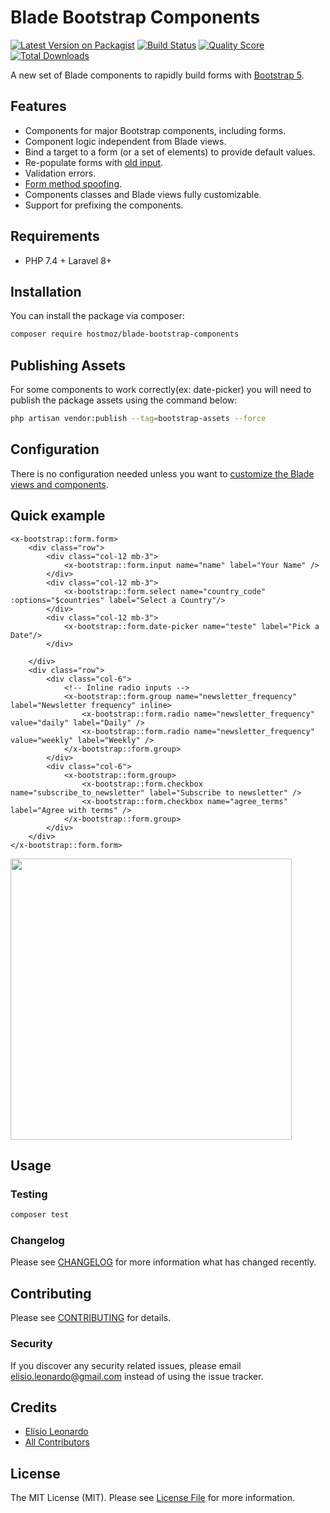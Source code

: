 # Blade Bootstrap Components


[![Latest Version on Packagist](https://img.shields.io/packagist/v/hostmoz/blade-bootstrap-components.svg?style=flat-square)](https://packagist.org/packages/hostmoz/blade-bootstrap-components)
[![Build Status](https://img.shields.io/travis/hostmoz/blade-bootstrap-components/master.svg?style=flat-square)](https://travis-ci.org/hostmoz/blade-bootstrap-components)
[![Quality Score](https://img.shields.io/scrutinizer/g/hostmoz/blade-bootstrap-components.svg?style=flat-square)](https://scrutinizer-ci.com/g/hostmoz/blade-bootstrap-components)
[![Total Downloads](https://img.shields.io/packagist/dt/hostmoz/blade-bootstrap-components.svg?style=flat-square)](https://packagist.org/packages/hostmoz/blade-bootstrap-components)

A new set of Blade components to rapidly build forms with  [Bootstrap 5](https://getbootstrap.com/docs/5.0/getting-started/introduction/).

## Features

* Components for major Bootstrap components, including forms.
* Component logic independent from Blade views.
* Bind a target to a form (or a set of elements) to provide default values.
* Re-populate forms with [old input](https://laravel.com/docs/master/requests#old-input).
* Validation errors.
* [Form method spoofing](https://laravel.com/docs/master/routing#form-method-spoofing).
* Components classes and Blade views fully customizable.
* Support for prefixing the components.

## Requirements

* PHP 7.4 + Laravel 8+

## Installation

You can install the package via composer:

```bash
composer require hostmoz/blade-bootstrap-components
```
## Publishing Assets

For some components to work correctly(ex: date-picker) you will need to publish the package assets using the command below:

```bash
php artisan vendor:publish --tag=bootstrap-assets --force
```

## Configuration

There is no configuration needed unless you want to [customize the Blade views and components](#customize-the-blade-views).

## Quick example

```blade
<x-bootstrap::form.form>
    <div class="row">
        <div class="col-12 mb-3">
            <x-bootstrap::form.input name="name" label="Your Name" />
        </div>
        <div class="col-12 mb-3">
            <x-bootstrap::form.select name="country_code" :options="$countries" label="Select a Country"/>
        </div>
        <div class="col-12 mb-3">
            <x-bootstrap::form.date-picker name="teste" label="Pick a Date"/>
        </div>

    </div>
    <div class="row">
        <div class="col-6">
            <!-- Inline radio inputs -->
            <x-bootstrap::form.group name="newsletter_frequency" label="Newsletter frequency" inline>
                <x-bootstrap::form.radio name="newsletter_frequency" value="daily" label="Daily" />
                <x-bootstrap::form.radio name="newsletter_frequency" value="weekly" label="Weekly" />
            </x-bootstrap::form.group>
        </div>
        <div class="col-6">
            <x-bootstrap::form.group>
                <x-bootstrap::form.checkbox name="subscribe_to_newsletter" label="Subscribe to newsletter" />
                <x-bootstrap::form.checkbox name="agree_terms" label="Agree with terms" />
            </x-bootstrap::form.group>
        </div>
    </div>
</x-bootstrap::form.form>
```

<img src="https://raw.githubusercontent.com/hostmoz/blade-bootstrap-components/main/resources/screenshot.png" width="450px"/>

## Usage


### Testing

``` bash
composer test
```

### Changelog

Please see [CHANGELOG](CHANGELOG.md) for more information what has changed recently.

## Contributing

Please see [CONTRIBUTING](CONTRIBUTING.md) for details.

### Security

If you discover any security related issues, please email elisio.leonardo@gmail.com instead of using the issue tracker.

## Credits

- [Elísio Leonardo](https://github.com/backstageel)
- [All Contributors](../../contributors)

## License

The MIT License (MIT). Please see [License File](LICENSE.md) for more information.
